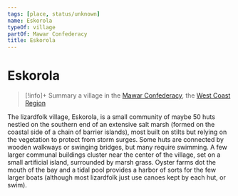 ```yaml
---
tags: [place, status/unknown]
name: Eskorola
typeOf: village
partOf: Mawar Confederacy
title: Eskorola
---
```


# Eskorola
>[!info]+ Summary
> a village in the [Mawar Confederacy](<./mawar-confederacy.md>), the [West Coast Region](<../west-coast-region.md>)

The lizardfolk village, Eskorola, is a small community of maybe 50 huts nestled on the southern end of an extensive salt marsh (formed on the coastal side of a chain of barrier islands), most built on stilts but relying on the vegetation to protect from storm surges. Some huts are connected by wooden walkways or swinging bridges, but many require swimming. A few larger communal buildings cluster near the center of the village, set on a small artificial island, surrounded by marsh grass. Oyster farms dot the mouth of the bay and a tidal pool provides a harbor of sorts for the few larger boats (although most lizardfolk just use canoes kept by each hut, or swim). 

